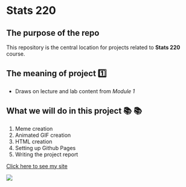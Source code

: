 # Stats 220 

## The purpose of the repo

This repository is the central location for projects related to **Stats 220** course.

## The meaning of project :one:

* Draws on lecture and lab content from *Module 1*

## What we will do in this project :books: :books:

1. Meme creation
2. Animated GIF creation
3. HTML creation
4. Setting up Github Pages
5. Writing the project report

[Click here to see my site](https://www.youtube.com/watch?v=dQw4w9WgXcQ&ab_channel=RickAstley)

![]([https://www.youtube.com/watch?v=dQw4w9WgXcQ&ab_channel=RickAstley](https://i.guim.co.uk/img/static/sys-images/Guardian/Pix/pictures/2014/1/20/1390229376041/1773f12e-7ddc-4f65-ae31-ef0fbba4f4d4-620x372.png?width=465&quality=85&dpr=1&s=none))

[](https://i.guim.co.uk/img/static/sys-images/Guardian/Pix/pictures/2014/1/20/1390229376041/1773f12e-7ddc-4f65-ae31-ef0fbba4f4d4-620x372.png?width=465&quality=85&dpr=1&s=none)


